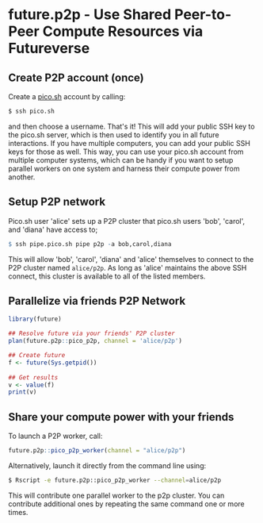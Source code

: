 # future.p2p - Use Shared Peer-to-Peer Compute Resources via Futureverse


## Create P2P account (once)

Create a [pico.sh] account by calling:

```sh
$ ssh pico.sh
```

and then choose a username. That's it! This will add your public SSH
key to the pico.sh server, which is then used to identify you in all
future interactions. If you have multiple computers, you can add your
public SSH keys for those as well. This way, you can use your pico.sh
account from multiple computer systems, which can be handy if you want
to setup parallel workers on one system and harness their compute
power from another.


## Setup P2P network

Pico.sh user 'alice' sets up a P2P cluster that pico.sh users 'bob',
'carol', and 'diana' have access to;

```r
$ ssh pipe.pico.sh pipe p2p -a bob,carol,diana
```

This will allow 'bob', 'carol', 'diana' and 'alice' themselves to
connect to the P2P cluster named `alice/p2p`. As long as 'alice'
maintains the above SSH connect, this cluster is available to all of
the listed members.


## Parallelize via friends P2P Network

```r
library(future)

## Resolve future via your friends' P2P cluster
plan(future.p2p::pico_p2p, channel = 'alice/p2p')

## Create future
f <- future(Sys.getpid())
  
## Get results
v <- value(f)
print(v)
```


## Share your compute power with your friends

To launch a P2P worker, call:

```r
future.p2p::pico_p2p_worker(channel = "alice/p2p")
```

Alternatively, launch it directly from the command line using:

```sh
$ Rscript -e future.p2p::pico_p2p_worker --channel=alice/p2p
```

This will contribute one parallel worker to the p2p cluster. You can
contribute additional ones by repeating the same command one or more
times.



[pico.sh]: https://pico.sh/
